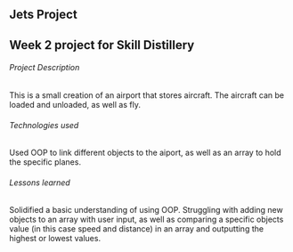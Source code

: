 ## Jets Project

## Week 2 project for Skill Distillery

###### Project Description
This is a small creation of an airport that stores aircraft.  The aircraft can be loaded and unloaded, as well as fly.  

###### Technologies used
Used OOP to link different objects to the aiport, as well as an array to hold the specific planes.

###### Lessons learned

Solidified a basic understanding of using OOP.  Struggling with adding new objects to an array with user input, as well as comparing a specific
objects value (in this case speed and distance) in an array and outputting the highest or lowest values.  

